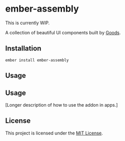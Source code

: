 # ember-assembly

This is currently WIP.

A collection of beautiful UI components built by [Goods](https://www.goods.co.uk).

## Installation

```
ember install ember-assembly
```

## Usage

Usage
------------------------------------------------------------------------------

[Longer description of how to use the addon in apps.]


License
------------------------------------------------------------------------------

This project is licensed under the [MIT License](LICENSE.md).
